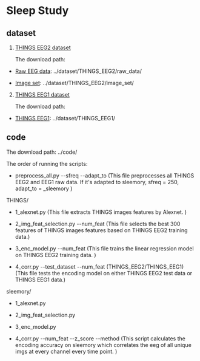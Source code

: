 # Sleep Study

## dataset

1. [THINGS EEG2 dataset](https://www.sciencedirect.com/science/article/pii/S1053811922008758?via%3Dihub)

    The download path:
   
* [Raw EEG data](https://osf.io/crxs4/): ../dataset/THINGS_EEG2/raw_data/

* [Image set](https://osf.io/y63gw/): ../dataset/THINGS_EEG2/image_set/

2. [THINGS EEG1 dataset](https://www.nature.com/articles/s41597-021-01102-7) 

    The download path:

* [THINGS EEG1](https://openneuro.org/datasets/ds003825/versions/1.2.0): ../dataset/THINGS_EEG1/

## code

The download path: ../code/

The order of running the scripts: 

* preprocess_all.py --sfreq --adapt_to (This file preprocesses all THINGS EEG2 and EEG1 raw data. If it's adapted to sleemory, sfreq = 250, adapt_to = _sleemory )

THINGS/

* 1_alexnet.py (This file extracts THINGS images features by Alexnet. )

* 2_img_feat_selection.py --num_feat (This file selects the best 300 features of THINGS images features based on THINGS EEG2 training data.)

* 3_enc_model.py --num_feat (This file trains the linear regression model on THINGS EEG2 training data. )

* 4_corr.py --test_dataset --num_feat  (THINGS_EEG2/THINGS_EEG1) (This file tests the encoding model on either THINGS EEG2 test data or THINGS EEG1 data.)

sleemory/

* 1_alexnet.py

* 2_img_feat_selection.py

* 3_enc_model.py

* 4_corr.py --num_feat --z_score --method (This script calculates the encoding accuracy on sleemory which correlates the eeg of all unique imgs at every channel every time point. )